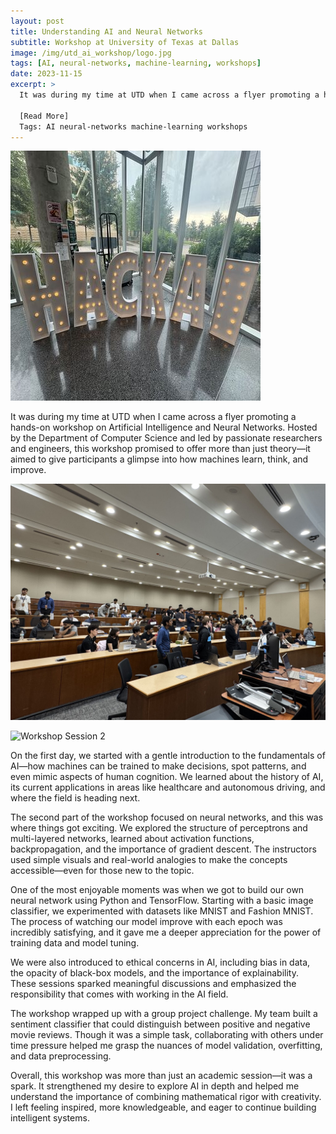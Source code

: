 ```yaml
---
layout: post
title: Understanding AI and Neural Networks
subtitle: Workshop at University of Texas at Dallas
image: /img/utd_ai_workshop/logo.jpg
tags: [AI, neural-networks, machine-learning, workshops]
date: 2023-11-15
excerpt: >
  It was during my time at UTD when I came across a flyer promoting a hands-on workshop on Artificial Intelligence and Neural Networks. Hosted by the Department of Computer Science and led by passionate researchers and engineers, this workshop promised to offer more than just theory—it aimed to give participants a glimpse into how machines learn, think, and improve.

  [Read More]
  Tags: AI neural-networks machine-learning workshops
---
```


![Workshop Logo](/img/utd_ai_workshop/logo.jpg)

It was during my time at UTD when I came across a flyer promoting a hands-on workshop on Artificial Intelligence and Neural Networks. Hosted by the Department of Computer Science and led by passionate researchers and engineers, this workshop promised to offer more than just theory—it aimed to give participants a glimpse into how machines learn, think, and improve.

![Workshop Session 1](/img/utd_ai_workshop/content_1.png)

![Workshop Session 2](/img/utd_ai_workshop/content_2.png)

On the first day, we started with a gentle introduction to the fundamentals of AI—how machines can be trained to make decisions, spot patterns, and even mimic aspects of human cognition. We learned about the history of AI, its current applications in areas like healthcare and autonomous driving, and where the field is heading next.

The second part of the workshop focused on neural networks, and this was where things got exciting. We explored the structure of perceptrons and multi-layered networks, learned about activation functions, backpropagation, and the importance of gradient descent. The instructors used simple visuals and real-world analogies to make the concepts accessible—even for those new to the topic.

One of the most enjoyable moments was when we got to build our own neural network using Python and TensorFlow. Starting with a basic image classifier, we experimented with datasets like MNIST and Fashion MNIST. The process of watching our model improve with each epoch was incredibly satisfying, and it gave me a deeper appreciation for the power of training data and model tuning.

We were also introduced to ethical concerns in AI, including bias in data, the opacity of black-box models, and the importance of explainability. These sessions sparked meaningful discussions and emphasized the responsibility that comes with working in the AI field.

The workshop wrapped up with a group project challenge. My team built a sentiment classifier that could distinguish between positive and negative movie reviews. Though it was a simple task, collaborating with others under time pressure helped me grasp the nuances of model validation, overfitting, and data preprocessing.

Overall, this workshop was more than just an academic session—it was a spark. It strengthened my desire to explore AI in depth and helped me understand the importance of combining mathematical rigor with creativity. I left feeling inspired, more knowledgeable, and eager to continue building intelligent systems. 